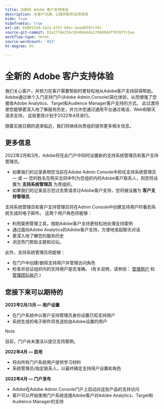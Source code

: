 ```yaml
---
title: 全新的 Adobe 客户支持体验
description: 与客户沟通，以提供新的支持体验
hide: true
hidefromtoc: true
exl-id: 6d0653a9-3a2a-4747-b8ec-bea48597cf01
source-git-commit: 03a17fde256c9249664da170489d4ff8707fc5aa
workflow-type: tm+mt
source-wordcount: '453'
ht-degree: 6%

---
```


# 全新的 Adobe 客户支持体验

我们关心客户，并努力在客户需要帮助时更轻松地从Adobe客户支持获得帮助。 Adobe通过单个入门支持门户(Adobe Admin Console)简化体验，从而增强了您接收Adobe Analytics、Target和Audience Manager客户支持的方式。 此过渡将使您能够更深入地了解服务历史，并允许您通过通用平台通过电话、Web和聊天请求支持。 这些更改计划于2022年4月进行。

随着实施日期的逐渐临近，我们将继续向贵组织提供更多相关信息。

## 更多信息

2022年2月和3月，Adobe将在此门户中同时设置新的支持系统管理员和客户支持管理员。

* 如果我们的记录表明您当前在Adobe Admin Console中担任支持系统管理员 — 或 — 您的姓名在购买合同中列为您组织内的Adobe客户联系人，则您将设置为 **支持系统管理员** 为贵组织。
* 如果我们的记录显示您过去曾请求过Adobe客户支持，您将被设置为 **客户支持管理员**.

支持系统管理员和客户支持管理员将在Admin Console中创建支持用户时看到系统生成的电子邮件。 这两个用户角色将能够：

* 利用案例管理工具，借助Adobe客户支持更轻松地处理支持案例
* 通过面向Adobe Analytics的Adobe客户支持，方便地发起聊天对话
* 更深入地了解您的服务历史
* 浏览热门帮助主题和论坛。

此外，支持系统管理员将能够：

* 在门户中创建/删除支持用户并管理访问角色
* 检查并验证组织内的支持用户是否准确。 (有关说明，请参阅： [管理用户](https://helpx.adobe.com/enterprise/using/users.html) 和 [管理团队帐户](https://helpx.adobe.com/enterprise/using/accounts.html).)

## 您接下来可以期待的

**2022年2月/3月 — 用户设置**

* 在门户系统中以客户支持管理员身份设置已知支持用户
* 系统生成的电子邮件将发送给由Adobe设置的用户

>[!NOTE]
>
>目前，门户尚未激活以提交支持案例。

**2022年4月 — 启用**

* 将向所有门户系统用户提供学习材料
* 系统管理员/指定联系人，以最终确定支持用户设置和角色

**2022年4月 — 门户发布**

* Adobe在Adobe Admin Console门户上启动对这些产品的支持访问
* 客户可以开始使用门户系统连接Adobe客户对Adobe Analytics、Target和Audience Manager的支持
